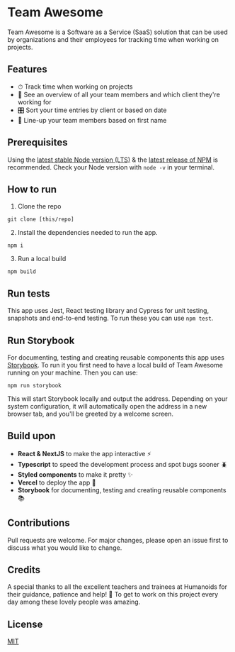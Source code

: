 # Team Awesome

Team Awesome is a Software as a Service (SaaS) solution that can be used by organizations and their employees for tracking time when working on projects.

## Features
- ⏱ Track time when working on projects
- 🚁 See an overview of all your team members and which client they're working for
- 🎛 Sort your time entries by client or based on date
- 👫 Line-up your team members based on first name

## Prerequisites
Using the [latest stable Node version (LTS)](https://nodejs.org/en/) & the [latest release of NPM](https://docs.npmjs.com/about-npm-versions) is recommended. Check your Node version with ``node -v`` in your terminal.

## How to run
1. Clone the repo
```
git clone [this/repo]
```

2. Install the dependencies needed to run the app.
```
npm i
```

3. Run a local build
```
npm build
```

## Run tests
This app uses Jest, React testing library and Cypress for unit testing, snapshots and end-to-end testing. To run these you can use ``npm test``.

## Run Storybook
For documenting, testing and creating reusable components this app uses [Storybook](https://storybook.js.org/). To run it you first need to have a local build of Team Awesome running on your machine. Then you can use:
```
npm run storybook
```
This will start Storybook locally and output the address. Depending on your system configuration, it will automatically open the address in a new browser tab, and you'll be greeted by a welcome screen.

## Build upon
- **React & NextJS** to make the app interactive ⚡️
- **Typescript** to speed the development process and spot bugs sooner 🪲
- **Styled components** to make it pretty ✨
- **Vercel** to deploy the app 🚀
- **Storybook** for documenting, testing and creating reusable components 📚

## Contributions
Pull requests are welcome. For major changes, please open an issue first to discuss what you would like to change.

## Credits
A special thanks to all the excellent teachers and trainees at Humanoids for their guidance, patience and help! 💙 To get to work on this project every day among these lovely people was amazing.

## License
[MIT](https://choosealicense.com/licenses/mit/)
